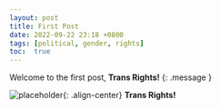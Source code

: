 ```yaml
---
layout: post
title: First Post
date: 2022-09-22 23:18 +0800
tags: [political, gender, rights]
toc:  true
---
```

Welcome to the first post, **Trans Rights!**
{: .message }

![placeholder](https://upload.wikimedia.org/wikipedia/commons/thumb/b/b0/Transgender_Pride_flag.svg/1920px-Transgender_Pride_flag.svg.png){: .align-center}
**Trans Rights!**

